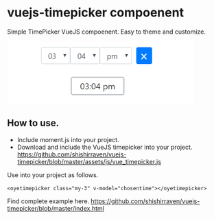 # vuejs-timepicker compoenent
Simple TimePicker VueJS compoenent. Easy to theme and customize. 

![Demo Image](img/Capture.PNG)

## How to use. 

- Include moment.js into your project. 
- Download and include the VueJS timepicker into your project. https://github.com/shishirraven/vuejs-timepicker/blob/master/assets/js/vue_timepicker.js

Use into your project as follows. 

```
<oyetimepicker class="my-3" v-model="chosentime"></oyetimepicker>
```

Find complete example here. 
https://github.com/shishirraven/vuejs-timepicker/blob/master/index.html
